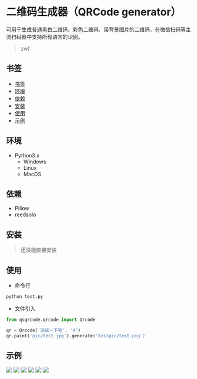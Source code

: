 # 二维码生成器（QRCode generator）

可用于生成普通黑白二维码、彩色二维码、带背景图片的二维码，在微信扫码等主流扫码器中支持所有语言的识别。

> zwf

## 书签

 - [书签](#书签)
 - [环境](#环境)
 - [依赖](#依赖)
 - [安装](#安装)
 - [使用](#使用)
 - [示例](#示例)
 
 ## 环境
 
  - Python3.x
    - Windows
    - Linux
    - MacOS 
 
 ## 依赖
 
 - Pillow
 - reedsolo
 
 ## 安装
 
 > 还没能直接安装
 
 ## 使用
 - 命令行
```bash
python test.py 
```
 - 文件引入
```python
from qsqrcode.qrcode import Qrcode

qr = Qrcode('测试一下吧', 'H')
qr.paint('pic/test.jpg').generate('testpic/test.png')
```
 
 
 ## 示例
 ![](https://raw.githubusercontent.com/tomhaoye/qrcode/master/testpic/test0.png)
 ![](https://raw.githubusercontent.com/tomhaoye/qrcode/master/testpic/test1.png)
 ![](https://raw.githubusercontent.com/tomhaoye/qrcode/master/testpic/test2.png)
 ![](https://raw.githubusercontent.com/tomhaoye/qrcode/master/testpic/test3.png)
 ![](https://raw.githubusercontent.com/tomhaoye/qrcode/master/testpic/test4.png)
 ![](https://raw.githubusercontent.com/tomhaoye/qrcode/master/testpic/test5.png)
 